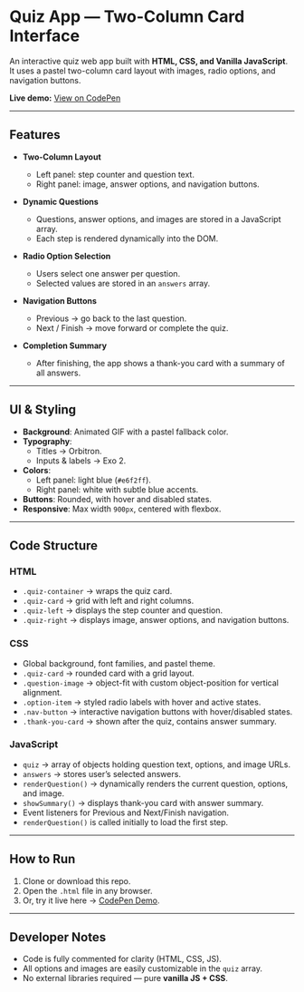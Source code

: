 # Quiz App — Two-Column Card Interface

An interactive quiz web app built with **HTML, CSS, and Vanilla JavaScript**.  
It uses a pastel two-column card layout with images, radio options, and navigation buttons.  

**Live demo:** [View on CodePen](https://codepen.io/E-Benny/pen/YPwXZXz)

---

## Features

- **Two-Column Layout**  
  - Left panel: step counter and question text.  
  - Right panel: image, answer options, and navigation buttons.  

- **Dynamic Questions**  
  - Questions, answer options, and images are stored in a JavaScript array.  
  - Each step is rendered dynamically into the DOM.  

- **Radio Option Selection**  
  - Users select one answer per question.  
  - Selected values are stored in an `answers` array.  

- **Navigation Buttons**  
  - Previous → go back to the last question.  
  - Next / Finish → move forward or complete the quiz.  

- **Completion Summary**  
  - After finishing, the app shows a thank-you card with a summary of all answers.  

---

## UI & Styling

- **Background**: Animated GIF with a pastel fallback color.  
- **Typography**:  
  - Titles → Orbitron.  
  - Inputs & labels → Exo 2.  
- **Colors**:  
  - Left panel: light blue (`#e6f2ff`).  
  - Right panel: white with subtle blue accents.  
- **Buttons**: Rounded, with hover and disabled states.  
- **Responsive**: Max width `900px`, centered with flexbox.  

---

## Code Structure

### HTML
- `.quiz-container` → wraps the quiz card.  
- `.quiz-card` → grid with left and right columns.  
- `.quiz-left` → displays the step counter and question.  
- `.quiz-right` → displays image, answer options, and navigation buttons.  

### CSS
- Global background, font families, and pastel theme.  
- `.quiz-card` → rounded card with a grid layout.  
- `.question-image` → object-fit with custom object-position for vertical alignment.  
- `.option-item` → styled radio labels with hover and active states.  
- `.nav-button` → interactive navigation buttons with hover/disabled states.  
- `.thank-you-card` → shown after the quiz, contains answer summary.  

### JavaScript
- `quiz` → array of objects holding question text, options, and image URLs.  
- `answers` → stores user’s selected answers.  
- `renderQuestion()` → dynamically renders the current question, options, and image.  
- `showSummary()` → displays thank-you card with answer summary.  
- Event listeners for Previous and Next/Finish navigation.  
- `renderQuestion()` is called initially to load the first step.  

---

## How to Run

1. Clone or download this repo.  
2. Open the `.html` file in any browser.  
3. Or, try it live here → [CodePen Demo](https://codepen.io/E-Benny/pen/YPwXZXz).  

---

## Developer Notes

- Code is fully commented for clarity (HTML, CSS, JS).  
- All options and images are easily customizable in the `quiz` array.  
- No external libraries required — pure **vanilla JS + CSS**.  
